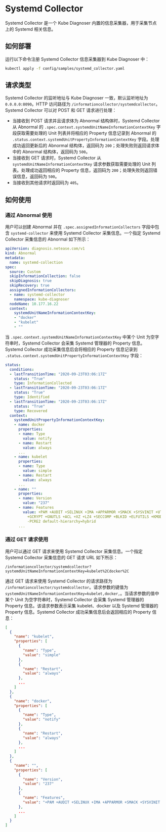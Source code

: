 # Systemd Collector

Systemd Collector 是一个 Kube Diagnoser 内置的信息采集器，用于采集节点上的 Systemd 相关信息。

## 如何部署

运行以下命令注册 Systemd Collector 信息采集器到 Kube Diagnoser 中：

```bash
kubectl apply -f config/samples/systemd_collector.yaml
```

## 请求类型

Systemd Collector 的监听地址与 Kube Diagnoser 一致，默认监听地址为 `0.0.0.0:8090`。HTTP 访问路径为 `/informationcollector/systemdcollector`。Systemd Collector 可以对 POST 和 GET 请求进行处理：

* 当接收到 POST 请求并且请求体为 Abnormal 结构体时，Systemd Collector 从 Abnormal 的 `.spec.context.systemdUnitNameInformationContextKey` 字段获取需要处理的 Unit 列表并将相应的 Property 信息记录到 Abnormal 的 `.status.context.systemdUnitPropertyInformationContextKey` 字段。处理成功返回更新后的 Abnormal 结构体，返回码为 `200`；处理失败则返回请求体中的 Abnormal 结构体，返回码为 `500`。
* 当接收到 GET 请求时，Systemd Collector 从 `systemdUnitNameInformationContextKey` 请求参数获取需要处理的 Unit 列表。处理成功返回相应的 Property 信息，返回码为 `200`；处理失败则返回错误信息，返回码为 `500`。
* 当接收到其他请求时返回码为 `405`。

## 如何使用

### 通过 Abnormal 使用

用户可以创建 Abnormal 并在 `.spec.assignedInformationCollectors` 字段中包含 `systemd-collector` 来使用 Systemd Collector 采集信息。一个指定 Systemd Collector 采集信息的 Abnormal 如下所示：

```yaml
apiVersion: diagnosis.netease.com/v1
kind: Abnormal
metadata:
  name: systemd-collection
spec:
  source: Custom
  skipInformationCollection: false
  skipDiagnosis: true
  skipRecovery: true
  assignedInformationCollectors:
  - name: systemd-collector
    namespace: kube-diagnoser
  nodeName: 10.177.16.22
  context:
    systemdUnitNameInformationContextKey:
    - "docker"
    - "kubelet"
    - ""
```

当 `.spec.context.systemdUnitNameInformationContextKey` 中某个 Unit 为空字符串时，Systemd Collector 会采集 Systemd 管理器的 Property 信息。Systemd Collector 成功采集信息后会将相应的 Property 信息记录到 `.status.context.systemdUnitPropertyInformationContextKey` 字段：

```yaml
status:
  conditions:
  - lastTransitionTime: "2020-09-23T03:06:17Z"
    status: "True"
    type: InformationCollected
  - lastTransitionTime: "2020-09-23T03:06:17Z"
    status: "True"
    type: Identified
  - lastTransitionTime: "2020-09-23T03:06:17Z"
    status: "True"
    type: Recovered
  context:
    systemdUnitPropertyInformationContextKey:
    - name: docker
      properties:
      - name: Type
        value: notify
      - name: Restart
        value: always
      ...
    - name: kubelet
      properties:
      - name: Type
        value: simple
      - name: Restart
        value: always
      ...
    - name: ""
      properties:
      - name: Version
        value: "237"
      - name: Features
        value: +PAM +AUDIT +SELINUX +IMA +APPARMOR +SMACK +SYSVINIT +UTMP +LIBCRYPTSETUP
          +GCRYPT +GNUTLS +ACL +XZ +LZ4 +SECCOMP +BLKID +ELFUTILS +KMOD -IDN2 +IDN
          -PCRE2 default-hierarchy=hybrid
      ...
```

### 通过 GET 请求使用

用户可以通过 GET 请求来使用 Systemd Collector 采集信息。一个指定 Systemd Collector 采集信息的 GET 请求 URL 如下所示：

```
/informationcollector/systemdcollector?systemdUnitNameInformationContextKey=kubelet%2Cdocker%2C
```

通过 GET 请求来使用 Systemd Collector 的请求路径为 `/informationcollector/systemdcollector`。请求参数的键值为 `systemdUnitNameInformationContextKey=kubelet,docker,`。当请求参数的值中某个 Unit 为空字符串时，Systemd Collector 会采集 Systemd 管理器的 Property 信息。该请求参数表示采集 kubelet、docker 以及 Systemd 管理器的 Property 信息。Systemd Collector 成功采集信息后会返回相应的 Property 信息：

```json
[
  {
    "name": "kubelet",
    "properties": [
      {
        "name": "Type",
        "value": "simple"
      },
      {
        "name": "Restart",
        "value": "always"
      },
      ...
    ]
  },
  {
    "name": "docker",
    "properties": [
      {
        "name": "Type",
        "value": "notify"
      },
      {
        "name": "Restart",
        "value": "always"
      },
      ...
    ]
  },
  {
    "name": "",
    "properties": [
      {
        "name": "Version",
        "value": "237"
      },
      {
        "name": "Features",
        "value": "+PAM +AUDIT +SELINUX +IMA +APPARMOR +SMACK +SYSVINIT +UTMP +LIBCRYPTSETUP +GCRYPT +GNUTLS +ACL +XZ +LZ4 +SECCOMP +BLKID +ELFUTILS +KMOD -IDN2 +IDN -PCRE2 default-hierarchy=hybrid"
      },
      ...
    ]
  }
]
```
